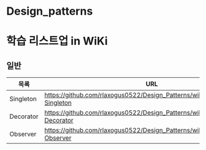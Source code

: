 # Design_patterns

# 학습 리스트업 in WiKi

## 일반 

| 목록 | URL |
| ------ | ------ |
| Singleton | https://github.com/rlaxogus0522/Design_Patterns/wiki/%5BPattern%5D-Singleton|
| Decorator | https://github.com/rlaxogus0522/Design_Patterns/wiki/%5BPattern%5D-Decorator|
| Observer | https://github.com/rlaxogus0522/Design_Patterns/wiki/%5BPattern%5D-Observer|
